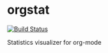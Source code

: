 # orgstat

[![Build Status](https://travis-ci.org/volhovM/orgstat.svg?branch=master)](https://travis-ci.org/volhovM/orgstat.svg?branch=master)

Statistics visualizer for org-mode
